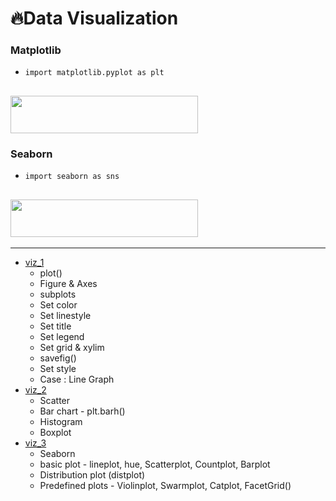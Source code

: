 # :fire:Data Visualization
### Matplotlib 
* `import matplotlib.pyplot as plt`<br>
## <img src="https://matplotlib.org/stable/_static/logo2.svg" width="300" height="60"> 
### Seaborn
* `import seaborn as sns` <br>
## <img src="https://seaborn.pydata.org/_static/logo-wide-lightbg.svg" width="300" height="60">
---
* [viz_1](https://github.com/yongchoooon/TIL/blob/main/ML/Data%20Visualiztion/viz_1.ipynb)
  * plot()
  * Figure & Axes
  * subplots
  * Set color
  * Set linestyle
  * Set title
  * Set legend
  * Set grid & xylim
  * savefig()
  * Set style
  * Case : Line Graph
* [viz_2](https://github.com/yongchoooon/TIL/blob/main/ML/Data%20Visualization/viz_2.ipynb)
  * Scatter
  * Bar chart - plt.barh()
  * Histogram
  * Boxplot
* [viz_3](https://github.com/yongchoooon/TIL/blob/main/ML/Data%20Visualization/viz_3.ipynb)
  * Seaborn
  * basic plot - lineplot, hue, Scatterplot, Countplot, Barplot
  * Distribution plot (distplot)
  * Predefined plots - Violinplot, Swarmplot, Catplot, FacetGrid()